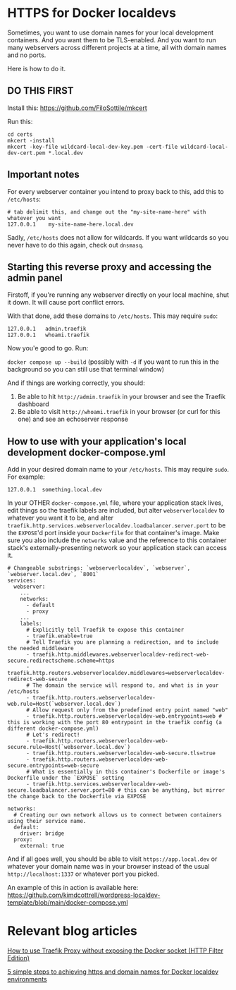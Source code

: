 # HTTPS for Docker localdevs

Sometimes, you want to use domain names for your local development containers. And you want them to be TLS-enabled. And you want to run many webservers across different projects at a time, all with domain names and no ports.

Here is how to do it.

## DO THIS FIRST

Install this: https://github.com/FiloSottile/mkcert 

Run this:

```
cd certs
mkcert -install
mkcert -key-file wildcard-local-dev-key.pem -cert-file wildcard-local-dev-cert.pem *.local.dev
```

## Important notes

For every webserver container you intend to proxy back to this, add this to `/etc/hosts`:

```
# tab delimit this, and change out the "my-site-name-here" with whatever you want
127.0.0.1    my-site-name-here.local.dev
```

Sadly, `/etc/hosts` does not allow for wildcards. If you want wildcards so you never have to do this again, check out `dnsmasq`.

## Starting this reverse proxy and accessing the admin panel

Firstoff, if you're running any webserver directly on your local machine, shut it down. It will cause port conflict errors.

With that done, add these domains to `/etc/hosts`. This may require `sudo`:

```
127.0.0.1   admin.traefik
127.0.0.1   whoami.traefik
```

Now you'e good to go. Run:

`docker compose up --build` (possibly with `-d` if you want to run this in the background so you can still use that terminal window)

And if things are working correctly, you should:

1. Be able to hit `http://admin.traefik` in your browser and see the Traefik dashboard
2. Be able to visit `http://whoami.traefik` in your browser (or curl for this one) and see an echoserver response

## How to use with your application's local development docker-compose.yml

Add in your desired domain name to your `/etc/hosts`. This may require `sudo`. For example:

`127.0.0.1	something.local.dev`

In your OTHER `docker-compose.yml` file, where your application stack lives, edit things so the traefik labels are included, but alter `webserverlocaldev` to whatever you want it to be, and alter `traefik.http.services.webserverlocaldev.loadbalancer.server.port` to be the `EXPOSE`'d port inside your `Dockerfile` for that container's image. Make sure you also include the `networks` value and the reference to this container stack's externally-presenting network so your application stack can access it. 

```
# Changeable substrings: `webserverlocaldev`, `webserver`, `webserver.local.dev`, `8001`
services:
  webserver:
    ...
    networks:
      - default
      - proxy
    ...
    labels:
      # Explicitly tell Traefik to expose this container
      - traefik.enable=true
      # Tell Traefik you are planning a redirection, and to include the needed middleware
      - traefik.http.middlewares.webserverlocaldev-redirect-web-secure.redirectscheme.scheme=https
      - traefik.http.routers.webserverlocaldev.middlewares=webserverlocaldev-redirect-web-secure
      # The domain the service will respond to, and what is in your /etc/hosts
      - traefik.http.routers.webserverlocaldev-web.rule=Host(`webserver.local.dev`)
      # Allow request only from the predefined entry point named "web"
      - traefik.http.routers.webserverlocaldev-web.entrypoints=web # this is working with the port 80 entrypoint in the traefik config (a different docker-compose.yml)
      # Let's redirect!
      - traefik.http.routers.webserverlocaldev-web-secure.rule=Host(`webserver.local.dev`)
      - traefik.http.routers.webserverlocaldev-web-secure.tls=true
      - traefik.http.routers.webserverlocaldev-web-secure.entrypoints=web-secure
      # What is essentially in this container's Dockerfile or image's Dockerfile under the `EXPOSE` setting
      - traefik.http.services.webserverlocaldev-web-secure.loadbalancer.server.port=80 # this can be anything, but mirror the change back to the Dockerfile via EXPOSE

networks:
  # Creating our own network allows us to connect between containers using their service name.
  default:
    driver: bridge
  proxy:
    external: true
```

And if all goes well, you should be able to visit `https://app.local.dev` or whatever your domain name was in your browser instead of the usual `http://localhost:1337` or whatever port you picked. 

An example of this in action is available here: https://github.com/kimdcottrell/wordpress-localdev-template/blob/main/docker-compose.yml 

# Relevant blog articles 

[How to use Traefik Proxy without exposing the Docker socket (HTTP Filter Edition)](https://kimdcottrell.com/posts/how-to-use-traefik-proxy-without-docker-socket-exposed-http-filter-edition/)

[5 simple steps to achieving https and domain names for Docker localdev environments](https://kimdcottrell.com/posts/5-steps-to-achieving-https-and-domain-names-for-docker-local-development-envs/)